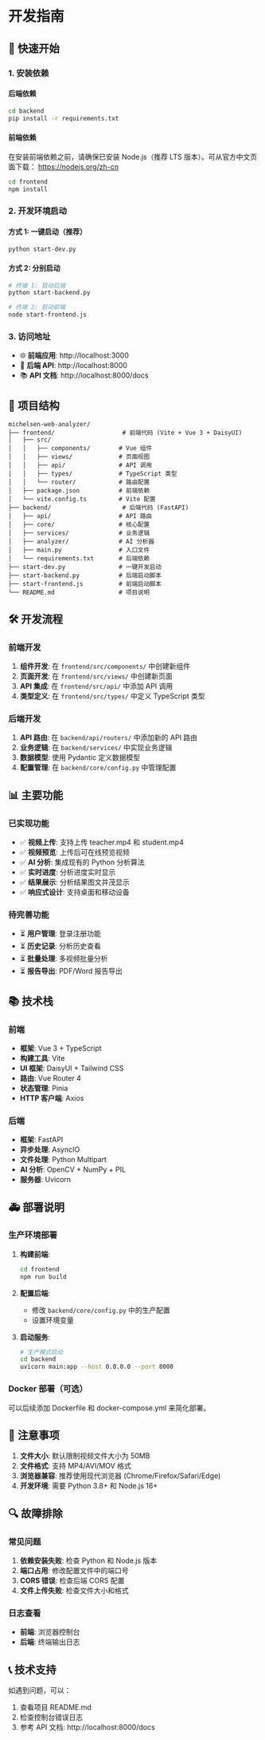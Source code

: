 # 开发指南

## 🚀 快速开始

### 1. 安装依赖

#### 后端依赖
```bash
cd backend
pip install -r requirements.txt
```

#### 前端依赖
在安装前端依赖之前，请确保已安装 Node.js（推荐 LTS 版本）。可从官方中文页面下载：
https://nodejs.org/zh-cn
```bash
cd frontend
npm install
```

### 2. 开发环境启动

#### 方式 1: 一键启动（推荐）
```bash
python start-dev.py
```

#### 方式 2: 分别启动
```bash
# 终端 1: 启动后端
python start-backend.py

# 终端 2: 启动前端
node start-frontend.js
```

### 3. 访问地址
- 🌐 **前端应用**: http://localhost:3000
- 🔧 **后端 API**: http://localhost:8000
- 📚 **API 文档**: http://localhost:8000/docs

## 📝 项目结构

```
michelsen-web-analyzer/
├── frontend/                   # 前端代码 (Vite + Vue 3 + DaisyUI)
│   ├── src/
│   │   ├── components/        # Vue 组件
│   │   ├── views/             # 页面视图
│   │   ├── api/               # API 调用
│   │   ├── types/             # TypeScript 类型
│   │   └── router/            # 路由配置
│   ├── package.json           # 前端依赖
│   └── vite.config.ts         # Vite 配置
├── backend/                    # 后端代码 (FastAPI)
│   ├── api/                   # API 路由
│   ├── core/                  # 核心配置
│   ├── services/              # 业务逻辑
│   ├── analyzer/              # AI 分析器
│   ├── main.py                # 入口文件
│   └── requirements.txt       # 后端依赖
├── start-dev.py               # 一键开发启动
├── start-backend.py           # 后端启动脚本
├── start-frontend.js          # 前端启动脚本
└── README.md                  # 项目说明
```

## 🛠️ 开发流程

### 前端开发
1. **组件开发**: 在 `frontend/src/components/` 中创建新组件
2. **页面开发**: 在 `frontend/src/views/` 中创建新页面
3. **API 集成**: 在 `frontend/src/api/` 中添加 API 调用
4. **类型定义**: 在 `frontend/src/types/` 中定义 TypeScript 类型

### 后端开发
1. **API 路由**: 在 `backend/api/routers/` 中添加新的 API 路由
2. **业务逻辑**: 在 `backend/services/` 中实现业务逻辑
3. **数据模型**: 使用 Pydantic 定义数据模型
4. **配置管理**: 在 `backend/core/config.py` 中管理配置

## 📊 主要功能

### 已实现功能
- ✅ **视频上传**: 支持上传 teacher.mp4 和 student.mp4
- ✅ **视频预览**: 上传后可在线预览视频
- ✅ **AI 分析**: 集成现有的 Python 分析算法
- ✅ **实时进度**: 分析进度实时显示
- ✅ **结果展示**: 分析结果图文并茂显示
- ✅ **响应式设计**: 支持桌面和移动设备

### 待完善功能
- ⏳ **用户管理**: 登录注册功能
- ⏳ **历史记录**: 分析历史查看
- ⏳ **批量处理**: 多视频批量分析
- ⏳ **报告导出**: PDF/Word 报告导出

## 📚 技术栈

### 前端
- **框架**: Vue 3 + TypeScript
- **构建工具**: Vite
- **UI 框架**: DaisyUI + Tailwind CSS
- **路由**: Vue Router 4
- **状态管理**: Pinia
- **HTTP 客户端**: Axios

### 后端
- **框架**: FastAPI
- **异步处理**: AsyncIO
- **文件处理**: Python Multipart
- **AI 分析**: OpenCV + NumPy + PIL
- **服务器**: Uvicorn

## 🚑 部署说明

### 生产环境部署
1. **构建前端**:
   ```bash
   cd frontend
   npm run build
   ```

2. **配置后端**:
   - 修改 `backend/core/config.py` 中的生产配置
   - 设置环境变量

3. **启动服务**:
   ```bash
   # 生产模式启动
   cd backend
   uvicorn main:app --host 0.0.0.0 --port 8000
   ```

### Docker 部署（可选）
可以后续添加 Dockerfile 和 docker-compose.yml 来简化部署。

## 📝 注意事项

1. **文件大小**: 默认限制视频文件大小为 50MB
2. **文件格式**: 支持 MP4/AVI/MOV 格式
3. **浏览器兼容**: 推荐使用现代浏览器 (Chrome/Firefox/Safari/Edge)
4. **开发环境**: 需要 Python 3.8+ 和 Node.js 16+

## 🔍 故障排除

### 常见问题
1. **依赖安装失败**: 检查 Python 和 Node.js 版本
2. **端口占用**: 修改配置文件中的端口号
3. **CORS 错误**: 检查后端 CORS 配置
4. **文件上传失败**: 检查文件大小和格式

### 日志查看
- **前端**: 浏览器控制台
- **后端**: 终端输出日志

## 📞 技术支持

如遇到问题，可以：
1. 查看项目 README.md
2. 检查控制台错误日志
3. 参考 API 文档: http://localhost:8000/docs